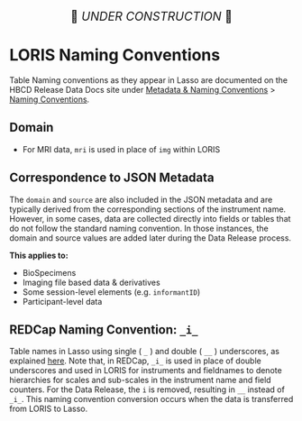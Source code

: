 <p style="text-align: center; font-size: 1.5em;">🚧 <i>UNDER CONSTRUCTION</i> 🚧 </p>

# LORIS Naming Conventions

Table Naming conventions as they appear in Lasso are documented on the HBCD Release Data Docs site under [Metadata & Naming Conventions](https://docs.hbcdstudy.org/latest/access/metadata/) > [Naming Conventions](https://docs.hbcdstudy.org/latest/access/metadata/#naming-conventions).

## Domain

 - For MRI data, `mri` is used in place of `img` within LORIS

## Correspondence to JSON Metadata

The `domain` and `source` are also included in the JSON metadata and are typically derived from the corresponding sections of the instrument name. However, in some cases, data are collected directly into fields or tables that do not follow the standard naming convention. In those instances, the domain and source values are added later during the Data Release process.

**This applies to:**

 - BioSpecimens
 - Imaging file based data & derivatives
 - Some session-level elements (e.g. `informantID`)
 - Participant-level data

## REDCap Naming Convention: `_i_` 

Table names in Lasso using single ( `_` ) and double ( `__` ) underscores, as explained [here](https://docs.hbcdstudy.org/latest/access/metadata/#double-underscores). Note that, in REDCap, `_i_` is used in place of double underscores and used in LORIS for instruments and fieldnames to denote hierarchies for scales and sub-scales in the instrument name and field counters. For the Data Release, the `i` is removed, resulting in `__` instead of `_i_`. This naming convention conversion occurs when the data is transferred from LORIS to Lasso.
